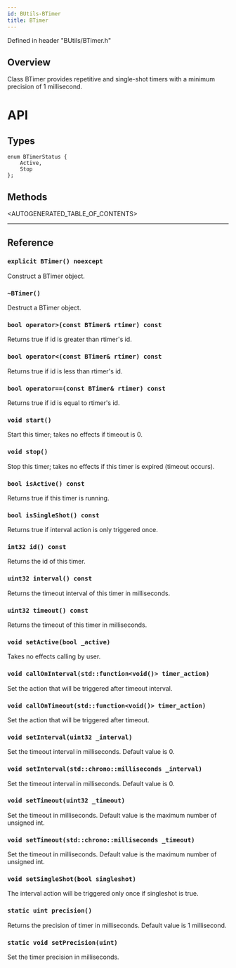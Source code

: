 ```yaml
---
id: BUtils-BTimer
title: BTimer
---
```


Defined in header "BUtils/BTimer.h"

## Overview

Class BTimer provides repetitive and single-shot timers
 with a minimum precision of 1 millisecond.

# API

## Types
```
enum BTimerStatus {
    Active,
    Stop
};
```

## Methods

<AUTOGENERATED_TABLE_OF_CONTENTS>

---

## Reference

### `explicit BTimer() noexcept`
Construct a BTimer object.

### `~BTimer()`
Destruct a BTimer object.

### `bool operator>(const BTimer& rtimer) const`
Returns true if id is greater than rtimer's id.

### `bool operator<(const BTimer& rtimer) const`
Returns true if id is less than rtimer's id.

### `bool operator==(const BTimer& rtimer) const`
Returns true if id is equal to rtimer's id.

### `void start()`
Start this timer; takes no effects if timeout is 0.

### `void stop()`
Stop this timer; takes no effects if this timer is expired
(timeout occurs).

### `bool isActive() const`
Returns true if this timer is running.

### `bool isSingleShot() const`
Returns true if interval action is only triggered once.
 
### `int32 id() const`
Returns the id of this timer.

### `uint32 interval() const`
Returns the timeout interval of this timer in milliseconds.

### `uint32 timeout() const`
Returns the timeout of this timer in milliseconds.

### `void setActive(bool _active)`
Takes no effects calling by user.

### `void callOnInterval(std::function<void()> timer_action)`
Set the action that will be triggered after timeout interval.

### `void callOnTimeout(std::function<void()> timer_action)`
Set the action that will be triggered after timeout.

### `void setInterval(uint32 _interval)`
Set the timeout interval in milliseconds. Default value is 0.

### `void setInterval(std::chrono::milliseconds _interval)`
Set the timeout interval in milliseconds. Default value is 0.

### `void setTimeout(uint32 _timeout)`
Set the timeout in milliseconds. Default value is the maximum number of
 unsigned int.

### `void setTimeout(std::chrono::milliseconds _timeout)`
Set the timeout in milliseconds. Default value is the maximum number of
 unsigned int.

### `void setSingleShot(bool singleshot)`
The interval action will be triggered only once if singleshot is true.

### `static uint precision()`
Returns the precision of timer in milliseconds. Default value is 1
 millisecond.

### `static void setPrecision(uint)`
Set the timer precision in milliseconds.